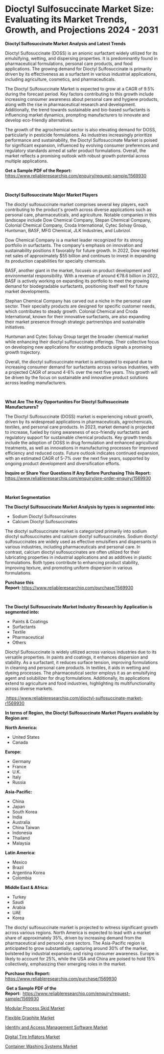 <p><h1>Dioctyl Sulfosuccinate Market Size: Evaluating its Market Trends, Growth, and Projections 2024 - 2031</h1></p><p><strong>Dioctyl Sulfosuccinate Market Analysis and Latest Trends</strong></p>
<p><p>Dioctyl Sulfosuccinate (DOSS) is an anionic surfactant widely utilized for its emulsifying, wetting, and dispersing properties. It is predominantly found in pharmaceutical formulations, personal care products, and food applications. The growing demand for Dioctyl Sulfosuccinate is primarily driven by its effectiveness as a surfactant in various industrial applications, including agriculture, cosmetics, and pharmaceuticals.</p><p>The Dioctyl Sulfosuccinate Market is expected to grow at a CAGR of 9.5% during the forecast period. Key factors contributing to this growth include increasing consumer awareness about personal care and hygiene products, along with the rise in pharmaceutical research and development. Additionally, the trend towards sustainable and bio-based surfactants is influencing market dynamics, prompting manufacturers to innovate and develop eco-friendly alternatives.</p><p>The growth of the agrochemical sector is also elevating demand for DOSS, particularly in pesticide formulations. As industries increasingly prioritize performance and sustainability, the Dioctyl Sulfosuccinate Market is poised for significant expansion, influenced by evolving consumer preferences and regulatory standards aimed at safer product formulations. Overall, the market reflects a promising outlook with robust growth potential across multiple applications.</p></p>
<p><strong>Get a Sample PDF of the Report:&nbsp;</strong> <a href="https://www.reliableresearchiq.com/enquiry/request-sample/1569930?utm_campaign=1102&utm_medium=2&utm_source=Github&utm_content=ia&utm_term=19112024&utm_id=dioctyl-sulfosuccinate">https://www.reliableresearchiq.com/enquiry/request-sample/1569930</a></p>
<p>&nbsp;</p>
<p><strong>Dioctyl Sulfosuccinate Major Market Players</strong></p>
<p><p>The dioctyl sulfosuccinate market comprises several key players, each contributing to the product's growth across diverse applications such as personal care, pharmaceuticals, and agriculture. Notable companies in this landscape include Dow Chemical Company, Stepan Chemical Company, Colonial Chemical Company, Croda International, Cytec Solvay Group, Huntsman, BASF, MFG Chemical, JLK Industries, and Lubrizol.</p><p>Dow Chemical Company is a market leader recognized for its strong portfolio in surfactants. The company's emphasis on innovation and sustainability positions it favorably for future growth. In 2022, Dow reported net sales of approximately $55 billion and continues to invest in expanding its production capabilities for specialty chemicals.</p><p>BASF, another giant in the market, focuses on product development and environmental responsibility. With a revenue of around €78.6 billion in 2022, BASF is actively working on expanding its portfolio to meet the growing demand for biodegradable surfactants, positioning itself well for future market developments.</p><p>Stephan Chemical Company has carved out a niche in the personal care sector. Their specialty products are designed for specific customer needs, which contributes to steady growth. Colonial Chemical and Croda International, known for their innovative surfactants, are also expanding their market presence through strategic partnerships and sustainable initiatives.</p><p>Huntsman and Cytec Solvay Group target the broader chemical market while enhancing their dioctyl sulfosuccinate offerings. Their collective focus on developing new applications for existing products signals a promising growth trajectory.</p><p>Overall, the dioctyl sulfosuccinate market is anticipated to expand due to increasing consumer demand for surfactants across various industries, with a projected CAGR of around 4-6% over the next five years. This growth will be driven by the focus on sustainable and innovative product solutions across leading manufacturers.</p></p>
<p>&nbsp;</p>
<p><strong>What Are The Key Opportunities For Dioctyl Sulfosuccinate Manufacturers?</strong></p>
<p><p>The Dioctyl Sulfosuccinate (DOSS) market is experiencing robust growth, driven by its widespread applications in pharmaceuticals, agrochemicals, textiles, and personal care products. In 2023, market demand is projected to increase, fueled by rising awareness of eco-friendly surfactants and regulatory support for sustainable chemical products. Key growth trends include the adoption of DOSS in drug formulation and enhanced agricultural treatments, as well as innovations in manufacturing processes for improved efficiency and reduced costs. Future outlook indicates continued expansion, with an estimated CAGR of 5-7% over the next five years, supported by ongoing product development and diversification efforts.</p></p>
<p><strong>Inquire or Share Your Questions If Any Before Purchasing This Report:</strong> <a href="https://www.reliableresearchiq.com/enquiry/pre-order-enquiry/1569930?utm_campaign=1102&utm_medium=2&utm_source=Github&utm_content=ia&utm_term=19112024&utm_id=dioctyl-sulfosuccinate">https://www.reliableresearchiq.com/enquiry/pre-order-enquiry/1569930</a></p>
<p>&nbsp;</p>
<p><strong>Market Segmentation</strong></p>
<p><strong>The Dioctyl Sulfosuccinate Market Analysis by types is segmented into:</strong></p>
<p><ul><li>Sodium Dioctyl Sulfosuccinates</li><li>Calcium Dioctyl Sulfosuccinates</li></ul></p>
<p><p>The dioctyl sulfosuccinate market is categorized primarily into sodium dioctyl sulfosuccinates and calcium dioctyl sulfosuccinates. Sodium dioctyl sulfosuccinates are widely used as effective emulsifiers and dispersants in various industries, including pharmaceuticals and personal care. In contrast, calcium dioctyl sulfosuccinates are often utilized for their lubricating properties in industrial applications and as additives in plastic formulations. Both types contribute to enhancing product stability, improving texture, and promoting uniform dispersion in various formulations.</p></p>
<p><strong>Purchase this Report:&nbsp;</strong><a href="https://www.reliableresearchiq.com/purchase/1569930?utm_campaign=1102&utm_medium=2&utm_source=Github&utm_content=ia&utm_term=19112024&utm_id=dioctyl-sulfosuccinate">https://www.reliableresearchiq.com/purchase/1569930</a></p>
<p>&nbsp;</p>
<p><strong>The Dioctyl Sulfosuccinate Market Industry Research by Application is segmented into:</strong></p>
<p><ul><li>Paints & Coatings</li><li>Surfactants</li><li>Textile</li><li>Pharmaceutical</li><li>Others</li></ul></p>
<p><p>Dioctyl Sulfosuccinate is widely utilized across various industries due to its versatile properties. In paints and coatings, it enhances dispersion and stability. As a surfactant, it reduces surface tension, improving formulations in cleaning and personal care products. In textiles, it aids in wetting and dyeing processes. The pharmaceutical sector employs it as an emulsifying agent and solubilizer for drug formulations. Additionally, its applications extend to agriculture and food industries, highlighting its multifunctionality across diverse markets.</p></p>
<p><a href="https://www.reliableresearchiq.com/dioctyl-sulfosuccinate-market-r1569930?utm_campaign=1102&utm_medium=2&utm_source=Github&utm_content=ia&utm_term=19112024&utm_id=dioctyl-sulfosuccinate">&nbsp;https://www.reliableresearchiq.com/dioctyl-sulfosuccinate-market-r1569930</a></p>
<p><strong>In terms of Region, the Dioctyl Sulfosuccinate Market Players available by Region are:</strong></p>
<p>
    <p> <strong> North America: </strong>
        <ul>
            <li>United States</li>
            <li>Canada</li>
        </ul>
        </p> 
    <p> <strong> Europe: </strong>
        <ul>
            <li>Germany</li>
            <li>France</li>
            <li>U.K.</li>
            <li>Italy</li>
            <li>Russia</li>
        </ul>
        </p> 
    <p> <strong> Asia-Pacific: </strong>
        <ul>
            <li>China</li>
            <li>Japan</li>
            <li>South Korea</li>
            <li>India</li>
            <li>Australia</li>
            <li>China Taiwan</li>
            <li>Indonesia</li>
            <li>Thailand</li>
            <li>Malaysia</li>
        </ul>
        </p> 
    <p> <strong> Latin America: </strong>
        <ul>
            <li>Mexico</li>
            <li>Brazil</li>
            <li>Argentina Korea</li>
            <li>Colombia</li>
        </ul>
        </p> 
    <p> <strong> Middle East & Africa: </strong>
        <ul>
            <li>Turkey</li>
            <li>Saudi</li>
            <li>Arabia</li>
            <li>UAE</li>
            <li>Korea</li>
        </ul>
    </p>
    </p>
<p><p>The dioctyl sulfosuccinate market is projected to witness significant growth across various regions. North America is expected to lead with a market share of approximately 35%, driven by increasing demand from the pharmaceutical and personal care sectors. The Asia-Pacific region is anticipated to grow substantially, capturing around 30% of the market, bolstered by industrial expansion and rising consumer awareness. Europe is likely to account for 25%, while the USA and China are poised to hold 15% collectively, emphasizing their emerging roles in the market.</p></p>
<p><strong>Purchase this Report: </strong><a href="https://www.reliableresearchiq.com/purchase/1569930?utm_campaign=1102&utm_medium=2&utm_source=Github&utm_content=ia&utm_term=19112024&utm_id=dioctyl-sulfosuccinate">https://www.reliableresearchiq.com/purchase/1569930</a></p>
<p>&nbsp;<strong>Get a Sample PDF of the Report:&nbsp;&nbsp;</strong><a href="https://www.reliableresearchiq.com/enquiry/request-sample/1569930?utm_campaign=1102&utm_medium=2&utm_source=Github&utm_content=ia&utm_term=19112024&utm_id=dioctyl-sulfosuccinate">https://www.reliableresearchiq.com/enquiry/request-sample/1569930</a></p>
<p><strong></strong></p>
<p><p><a href="https://www.linkedin.com/pulse/modular-process-skid-market-size-share-analysis-growth-5qinc?utm_campaign=1102&utm_medium=2&utm_source=Github&utm_content=ia&utm_term=19112024&utm_id=dioctyl-sulfosuccinate">Modular Process Skid Market</a></p><p><a href="https://issuu.com/reportprime-2/docs/flexible-graphite-market-size-2030._a828e31d4ca3b3?utm_campaign=1102&utm_medium=2&utm_source=Github&utm_content=ia&utm_term=19112024&utm_id=dioctyl-sulfosuccinate">Flexible Graphite Market</a></p><p><a href="https://issuu.com/reportprime-2/docs/identity-and-access-management-soft_0034fabd0acece?utm_campaign=1102&utm_medium=2&utm_source=Github&utm_content=ia&utm_term=19112024&utm_id=dioctyl-sulfosuccinate">Identity and Access Management Software Market</a></p><p><a href="https://www.linkedin.com/pulse/future-trends-global-digital-tire-inflators-market-insights-llz4e?utm_campaign=1102&utm_medium=2&utm_source=Github&utm_content=ia&utm_term=19112024&utm_id=dioctyl-sulfosuccinate">Digital Tire Inflators Market</a></p><p><a href="https://www.linkedin.com/pulse/evaluating-container-washing-systems-market-trends-growth-jdefc?utm_campaign=1102&utm_medium=2&utm_source=Github&utm_content=ia&utm_term=19112024&utm_id=dioctyl-sulfosuccinate">Container Washing Systems Market</a></p></p>